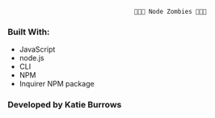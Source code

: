                                        🧟🧟🧟 Node Zombies 🧟🧟🧟



### Built With:
* JavaScript
* node.js
* CLI
* NPM
* Inquirer NPM package

### Developed by Katie Burrows
